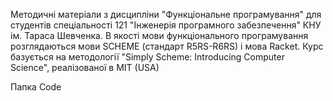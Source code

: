 Методичні матеріали з дисципліни "Функціональне програмування" для студентів спеціальності 121 "Інженерія програмного забезпечення" КНУ ім. Тараса Шевченка. 
В якості мови функціонального програмування розглядаються мови SCHEME (стандарт R5RS-R6RS)  і мова Racket. 
Курс базується на методології "Simply Scheme: Introducing Computer Science", реалізованої в MIT (USA)

Папка Code
